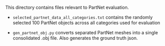 This directory contains files relevant to PartNet evaluation.

- `selected_partnet_data_all_categories.txt` contains the randomly selected 100 PartNet objects across all categories used for evaluation

- `gen_partnet_obj.py` converts separated PartNet meshes into a single consolidated .obj file. Also generates the ground truth json.
